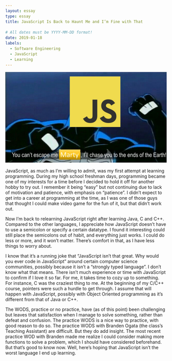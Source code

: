 ```yaml
---
layout: essay
type: essay
title: JavaScript Is Back to Haunt Me and I’m Fine with That

# All dates must be YYYY-MM-DD format!
date: 2019-01-18
labels:
  - Software Engineering
  - JavaScript
  - Learning
---
```

<img src = "/images/JavaScriptImage.jpg">
<p>
JavaScript, as much as I’m willing to admit, was my first attempt at learning programming. During my high school freshman days, programming became one of my interests for a time before I decided to hold it off for another hobby to try out. I remember it being “easy” but not continuing due to lack of motivation and patience, with emphasis on “patience”. I didn’t expect to get into a career at programming at the time, as I was one of those guys that thought I could make video game for the fun of it, but that didn’t work out. 
<p>

<p>
Now I’m back to relearning JavaScript right after learning Java, C and C++. Compared to the other languages, I appreciate how JavaScript doesn’t have to use a semicolon or specify a certain datatype. I found it interesting could still place the semicolons out of habit, and everything just works. I could do less or more, and it won’t matter. There’s comfort in that, as I have less things to worry about.
<p>
<p>
I know that it’s a running joke that “JavaScript isn’t that great. Why would you ever code in JavaScript” around certain computer science communities, possibly because it isn’t a “strongly typed language”. I don’t know what that means. There isn’t much experience or time with JavaScript to confirm if I love it so far. For me, it takes time to cozy up to something. For instance, C was the craziest thing to me. At the beginning of my C/C++ course, pointers were such a hurdle to get through. I assume that will happen with JavaScript, possibly with Object Oriented programming as it’s different from that of Java or C++.
<p>
<p>
 The WODS, practice or no practice, have (as of this point) been challenging but leaves that satisfaction when I manage to solve something, rather than defeat and confusion. The practice WODS is a nice way to practice, with good reason to do so. The practice WODS with Branden Ogata (the class’s Teaching Assistant) are difficult. But they do add insight. The most recent practice WOD with Branden made me realize I could consider making more functions to solve a problem, which I should have considered beforehand. But that’s good to know now. Well, here’s hoping that JavaScript isn’t the worst language I end up learning.
<p>
